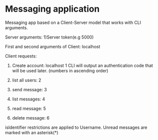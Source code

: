 # Messaging application

Messaging app based on a Client-Server model that works with CLI arguments.




Server arguments:
1)Server token(e.g 5000)

First and second arguments of Client: localhost <insert-server-token>



Client requests: 

1) Create account: localhost <insert-server-token> 1 <insert-name>
CLI will output an authentication code that will be used later. (numbers in ascending order)

2) list all users: 2 <authentication-token>
 
3) send message: 3 <authentication-token> <username-of-receiver> <message>

4) list messages: 4 <authentication-token>

5) read message: 5 <authentication-token> <number-of-message>

6) delete message: 6 <authentication-token> <number-of-message> 


isIdentifier restrictions are applied to Username. 
Unread messages are marked with an asterisk(*)
